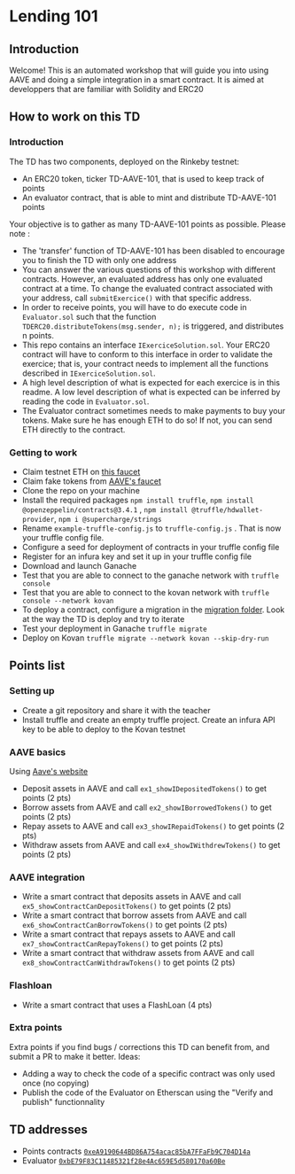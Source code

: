 # Lending 101

## Introduction
Welcome! This is an automated workshop that will guide you into using AAVE and doing a simple integration in a smart contract.
It is aimed at developpers that are familiar with Solidity and ERC20 

## How to work on this TD
### Introduction
The TD has two components, deployed on the Rinkeby testnet:
- An ERC20 token, ticker TD-AAVE-101, that is used to keep track of points 
- An evaluator contract, that is able to mint and distribute TD-AAVE-101 points

Your objective is to gather as many TD-AAVE-101 points as possible. Please note :
- The 'transfer' function of TD-AAVE-101 has been disabled to encourage you to finish the TD with only one address
- You can answer the various questions of this workshop with different contracts. However, an evaluated address has only one evaluated contract at a time. To change the evaluated contract associated with your address, call `submitExercice()`  with that specific address.
- In order to receive points, you will have to do execute code in `Evaluator.sol` such that the function `TDERC20.distributeTokens(msg.sender, n);` is triggered, and distributes n points.
- This repo contains an interface `IExerciceSolution.sol`. Your ERC20 contract will have to conform to this interface in order to validate the exercice; that is, your contract needs to implement all the functions described in `IExerciceSolution.sol`. 
- A high level description of what is expected for each exercice is in this readme. A low level description of what is expected can be inferred by reading the code in `Evaluator.sol`.
- The Evaluator contract sometimes needs to make payments to buy your tokens. Make sure he has enough ETH to do so! If not, you can send ETH directly to the contract.

### Getting to work
- Claim testnet ETH on [this faucet](https://faucet.paradigm.xyz/)
- Claim fake tokens from [AAVE's faucet](https://v3-test.aave.com/#/faucet)
- Clone the repo on your machine
- Install the required packages `npm install truffle`, `npm install @openzeppelin/contracts@3.4.1` , `npm install @truffle/hdwallet-provider`, `npm i @supercharge/strings`
- Rename `example-truffle-config.js` to `truffle-config.js` . That is now your truffle config file.
- Configure a seed for deployment of contracts in your truffle config file
- Register for an infura key and set it up in your truffle config file
- Download and launch Ganache
- Test that you are able to connect to the ganache network with `truffle console`
- Test that you are able to connect to the kovan network with `truffle console --network kovan`
- To deploy a contract, configure a migration in the [migration folder](migrations). Look at the way the TD is deploy and try to iterate
- Test your deployment in Ganache `truffle migrate`
- Deploy on Kovan `truffle migrate --network kovan --skip-dry-run`


## Points list
### Setting up
- Create a git repository and share it with the teacher
- Install truffle and create an empty truffle project. Create an infura API key to be able to deploy to the Kovan testnet

### AAVE basics
Using [Aave's website](https://v3-test.aave.com/)
- Deposit assets in AAVE and call `ex1_showIDepositedTokens()` to get points (2 pts)
- Borrow assets from AAVE and call `ex2_showIBorrowedTokens()` to get points (2 pts)
- Repay assets to AAVE and call `ex3_showIRepaidTokens()` to get points (2 pts)
- Withdraw assets from AAVE and call `ex4_showIWithdrewTokens()` to get points (2 pts)

### AAVE integration
- Write a smart contract that deposits assets in AAVE and call `ex5_showContractCanDepositTokens()` to get points (2 pts)
- Write a smart contract that borrow assets from AAVE and call `ex6_showContractCanBorrowTokens()` to get points (2 pts)
- Write a smart contract that repays assets to AAVE and call `ex7_showContractCanRepayTokens()` to get points (2 pts)
- Write a smart contract that withdraw assets from AAVE and call `ex8_showContractCanWithdrawTokens()` to get points (2 pts)

### Flashloan
- Write a smart contract that uses a FlashLoan (4 pts)

### Extra points
Extra points if you find bugs / corrections this TD can benefit from, and submit a PR to make it better.  Ideas:
- Adding a way to check the code of a specific contract was only used once (no copying) 
- Publish the code of the Evaluator on Etherscan using the "Verify and publish" functionnality 

## TD addresses
- Points contracts [`0xeA9190644BD86A754acac85bA7FFaFb9C704D14a`](https://rinkeby.etherscan.io/address/0xeA9190644BD86A754acac85bA7FFaFb9C704D14a)
- Evaluator [`0xbE79F83C11485321f28e4Ac659E5d580170a60Be`](https://rinkeby.etherscan.io/address/0xbE79F83C11485321f28e4Ac659E5d580170a60Be)


